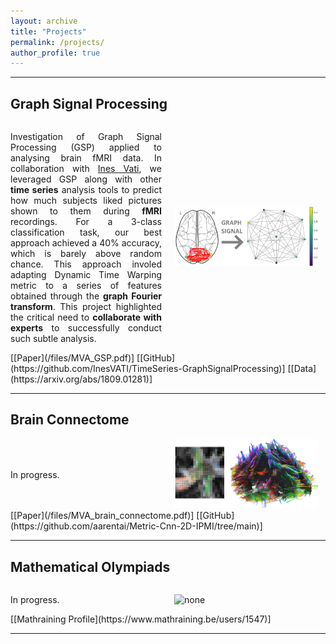 ```yaml
---
layout: archive
title: "Projects"
permalink: /projects/
author_profile: true
---
```


---
## Graph Signal Processing
<div style="display: flex; align-items: center;">
  <div style="flex: 1; text-align: justify; margin-right: 20px;">
    <p>Investigation of Graph Signal Processing (GSP) applied to analysing brain fMRI data. In collaboration with <a href="https://fr.linkedin.com/in/ines-vati">Ines Vati</a>, we leveraged GSP along with other <b>time series</b> analysis tools to predict how much subjects liked pictures shown to them during <b>fMRI</b> recordings. For a 3-class classification task, our best approach achieved a 40% accuracy, which is barely above random chance. This approach involed adapting Dynamic Time Warping metric to a series of features obtained through the <b>graph Fourier transform</b>. This project highlighted the critical need to <b>collaborate with experts</b> to successfully conduct such subtle analysis.</p>
  </div>
  <div style="flex: 1;">
    <img src="/images/MVA_GSP.png" alt="MVA_GSP" style="max-width: 95%;">
  </div>
</div>
[[Paper](/files/MVA_GSP.pdf)] [[GitHub](https://github.com/InesVATI/TimeSeries-GraphSignalProcessing)] [[Data](https://arxiv.org/abs/1809.01281)]

---
## Brain Connectome
<div style="display: flex; align-items: center;">
  <div style="flex: 1; text-align: justify; margin-right: 20px;">
    <p>In progress.</p>
  </div>
  <div style="flex: 1;">
    <img src="/images/MVA_brain_connectome.png" alt="MVA_brain_connectome" style="max-width: 95%;">
  </div>
</div>
[[Paper](/files/MVA_brain_connectome.pdf)] [[GitHub](https://github.com/aarentai/Metric-Cnn-2D-IPMI/tree/main)]

---
## Mathematical Olympiads
<div style="display: flex; align-items: center;">
  <div style="flex: 1; text-align: justify; margin-right: 20px;">
    <p>In progress.</p>
  </div>
  <div style="flex: 1;">
    <img src="none" alt="none" style="max-width: 95%;">
  </div>
</div>
[[Mathraining Profile](https://www.mathraining.be/users/1547)]

---